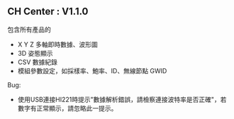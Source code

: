 ## CH Center : V1.1.0
包含所有產品的

- X Y Z 多軸即時數據、波形圖
- 3D 姿態顯示
- CSV 數據紀錄
- 模組參數設定，如採樣率、鮑率、ID、無線節點 GWID

Bug:

- 使用USB連接HI221時提示"數據解析錯誤，請檢察連接波特率是否正確"，若數字有正常顯示，請忽略此一提示。


